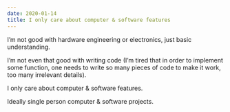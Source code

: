 ```yaml
---
date: 2020-01-14
title: I only care about computer & software features
---
```

I’m not good with hardware engineering or electronics, just basic understanding.

I’m not even that good with writing code (I’m tired that in order to implement some function, one needs to write so many pieces of code to make it work, too many irrelevant details).

I only care about computer & software features.

Ideally single person computer & software projects.
